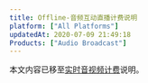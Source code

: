 ```yaml
---
title: Offline-音频互动直播计费说明
platform: ["All Platforms"]
updatedAt: 2020-07-09 21:49:18
Products: ["Audio Broadcast"]
---
```

本文内容已移至[实时音视频计费](https://docs.agora.io/cn/Interactive%20Broadcast/billing_rtc?platform=All%20Platforms)说明。